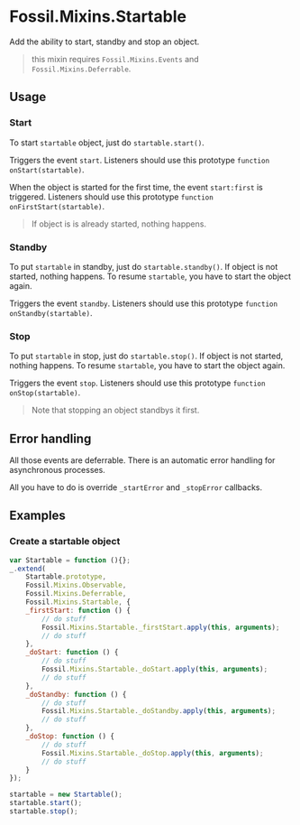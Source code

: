 Fossil.Mixins.Startable
=======================

Add the ability to start, standby and stop an object.

> this mixin requires `Fossil.Mixins.Events` and `Fossil.Mixins.Deferrable`.

Usage
-----

### Start

To start `startable` object, just do `startable.start()`.

Triggers the event `start`. Listeners should use this prototype `function
onStart(startable)`.

When the object is started for the first time, the event `start:first` is
triggered.
Listeners should use this prototype `function onFirstStart(startable)`.

> If object is is already started, nothing happens.

### Standby

To put `startable` in standby, just do `startable.standby()`.
If object is not started, nothing happens. To resume `startable`, you have to
start the object again.

Triggers the event `standby`. Listeners should use this prototype `function
onStandby(startable)`.

### Stop

To put `startable` in stop, just do `startable.stop()`.
If object is not started, nothing happens. To resume `startable`, you have to
start the object again.

Triggers the event `stop`. Listeners should use this prototype `function
onStop(startable)`.

> Note that stopping an object standbys it first.

Error handling
--------------

All those events are deferrable. There is an automatic error handling for
asynchronous processes.

All you have to do is override `_startError` and `_stopError` callbacks.

Examples
--------

### Create a startable object

``` javascript
var Startable = function (){};
_.extend(
    Startable.prototype,
    Fossil.Mixins.Observable,
    Fossil.Mixins.Deferrable,
    Fossil.Mixins.Startable, {
    _firstStart: function () {
        // do stuff
        Fossil.Mixins.Startable._firstStart.apply(this, arguments);
        // do stuff
    },
    _doStart: function () {
        // do stuff
        Fossil.Mixins.Startable._doStart.apply(this, arguments);
        // do stuff
    },
    _doStandby: function () {
        // do stuff
        Fossil.Mixins.Startable._doStandby.apply(this, arguments);
        // do stuff
    },
    _doStop: function () {
        // do stuff
        Fossil.Mixins.Startable._doStop.apply(this, arguments);
        // do stuff
    }
});

startable = new Startable();
startable.start();
startable.stop();
```

